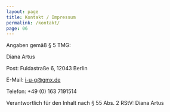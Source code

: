 ```yaml
---
layout: page
title: Kontakt / Impressum
permalink: /kontakt/
page: 06
---
```

Angaben gemäß § 5 TMG:

Diana Artus

Post: Fuldastraße 6, 12043 Berlin

E-Mail: i-u-g@gmx.de

Telefon: +49 (0) 163 7191514

Verantwortlich für den Inhalt nach § 55 Abs. 2 RStV: Diana Artus
